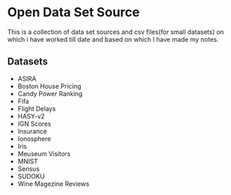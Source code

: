 # Open Data Set Source

This is a collection of data set sources and csv files(for small datasets) on which i have worked till date and based on which I have made my notes.

## Datasets

- ASIRA
- Boston House Pricing
- Candy Power Ranking
- Fifa
- Flight Delays
- HASY-v2
- IGN Scores
- Insurance
- Ionosphere
- Iris
- Meuseum Visitors
- MNIST
- Sensus 
- SUDOKU
- Wine Magezine Reviews